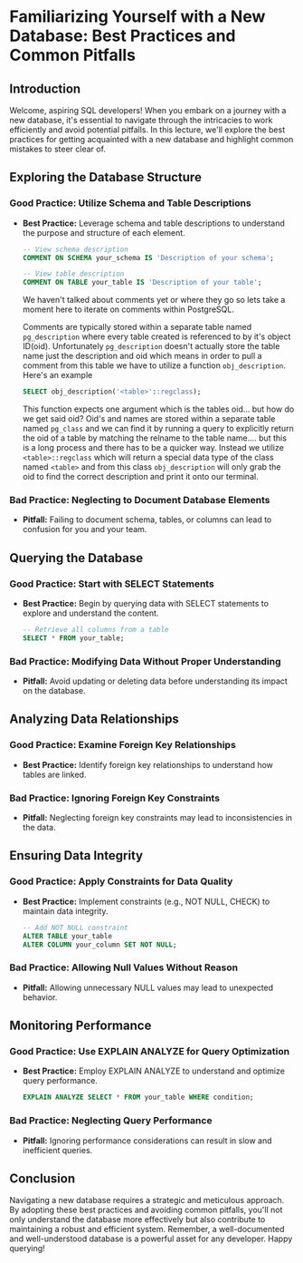 # Familiarizing Yourself with a New Database: Best Practices and Common Pitfalls

## Introduction

Welcome, aspiring SQL developers! When you embark on a journey with a new database, it's essential to navigate through the intricacies to work efficiently and avoid potential pitfalls. In this lecture, we'll explore the best practices for getting acquainted with a new database and highlight common mistakes to steer clear of.

## Exploring the Database Structure

### Good Practice: Utilize Schema and Table Descriptions

- **Best Practice:** Leverage schema and table descriptions to understand the purpose and structure of each element.
  
  ```sql
  -- View schema description
  COMMENT ON SCHEMA your_schema IS 'Description of your schema';

  -- View table description
  COMMENT ON TABLE your_table IS 'Description of your table';
  ```

  We haven't talked about comments yet or where they go so lets take a moment here to iterate on comments within PostgreSQL.

  Comments are typically stored within a separate table named `pg_description` where every table created is referenced to by it's object ID(oid). Unfortunately `pg_description` doesn't actually store the table name just the description and oid which means in order to pull a comment from this table we have to utilize a function `obj_description`. Here's an example

  ```sql
  SELECT obj_description('<table>'::regclass);
  ```

  This function expects one argument which is the tables oid... but how do we get said oid? Oid's and names are stored within a separate table named `pg_class` and we can find it by running a query to explicitly return the oid of a table by matching the relname to the table name.... but this is a long process and there has to be a quicker way. Instead we utilize `<table>::regclass` which will return a special data type of the class named `<table>` and from this class `obj_description` will only grab the oid to find the correct description and print it onto our terminal.

### Bad Practice: Neglecting to Document Database Elements

- **Pitfall:** Failing to document schema, tables, or columns can lead to confusion for you and your team.

## Querying the Database

### Good Practice: Start with SELECT Statements

- **Best Practice:** Begin by querying data with SELECT statements to explore and understand the content.

  ```sql
  -- Retrieve all columns from a table
  SELECT * FROM your_table;
  ```

### Bad Practice: Modifying Data Without Proper Understanding

- **Pitfall:** Avoid updating or deleting data before understanding its impact on the database.

## Analyzing Data Relationships

### Good Practice: Examine Foreign Key Relationships

- **Best Practice:** Identify foreign key relationships to understand how tables are linked.

### Bad Practice: Ignoring Foreign Key Constraints

- **Pitfall:** Neglecting foreign key constraints may lead to inconsistencies in the data.

## Ensuring Data Integrity

### Good Practice: Apply Constraints for Data Quality

- **Best Practice:** Implement constraints (e.g., NOT NULL, CHECK) to maintain data integrity.

  ```sql
  -- Add NOT NULL constraint
  ALTER TABLE your_table
  ALTER COLUMN your_column SET NOT NULL;
  ```

### Bad Practice: Allowing Null Values Without Reason

- **Pitfall:** Allowing unnecessary NULL values may lead to unexpected behavior.

## Monitoring Performance

### Good Practice: Use EXPLAIN ANALYZE for Query Optimization

- **Best Practice:** Employ EXPLAIN ANALYZE to understand and optimize query performance.

  ```sql
  EXPLAIN ANALYZE SELECT * FROM your_table WHERE condition;
  ```

### Bad Practice: Neglecting Query Performance

- **Pitfall:** Ignoring performance considerations can result in slow and inefficient queries.

## Conclusion

Navigating a new database requires a strategic and meticulous approach. By adopting these best practices and avoiding common pitfalls, you'll not only understand the database more effectively but also contribute to maintaining a robust and efficient system. Remember, a well-documented and well-understood database is a powerful asset for any developer. Happy querying!
